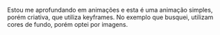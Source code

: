 Estou me aprofundando em animações e esta é uma animação simples, porém criativa, que utiliza keyframes. 
No exemplo que busquei, utilizam cores de fundo, porém optei por imagens.
